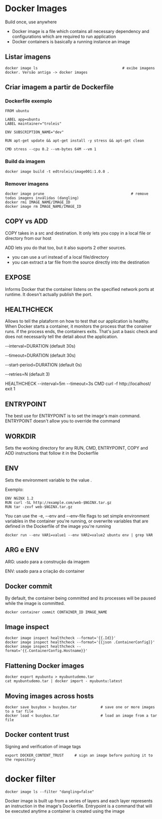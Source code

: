 # Docker Images
Build once, use anywhere

- Docker image is a file which contains all necessary dependency and configurations which are required to run application
- Docker containers is basically a running instance an image

## Listar imagens
```
docker image ls                                       # exibe imagens docker. Versão antiga -> docker images
```

## Criar imagem a partir de Dockerfile

### Dockerfile exemplo
```
FROM ubuntu

LABEL app=ubuntu
LABEL maintainer="troleis"

ENV SUBSCRIPTION_NAME="dev"

RUN apt-get update && apt-get install -y stress && apt-get clean

CMD stress --cpu 0.2 --vm-bytes 64M --vm 1
```

### Build da imagem
```
docker image build -t edtroleis/image001:1.0.0 .
```

### Remover imagens
```
docker image prune                                        # remove todas imagens inválidas (dangling)
docker rmi IMAGE_NAME/IMAGE_ID
docker image rm IMAGE_NAME/IMAGE_ID
```

## COPY vs ADD
COPY takes in a src and destination. It only lets you copy in a local file or directory from our host

ADD lets you do that too, but it also suports 2 other sources.
- you can use a url instead of a local file/directory
- you can extract a tar file from the source directly into the destination

## EXPOSE
Informs Docker that the container listens on the specified network ports at runtime. It doesn't actually publish the port.

## HEALTHCHECK
Allows to tell the plataform on how to test that our application is healthy. When Docker starts a container, it monitors the process that the conainer runs. if the process ends, the containers exits. That's just a basic check and does not necessarily tell the detail about the application.

--interval=DURATION (default 30s)

--timeout=DURATION (default 30s)

--start-period=DURATION (default 0s)

--retries=N (default 3)

HEALTHCHECK --interval=5m --timeout=3s CMD curl -f http://localhost/ exit 1

## ENTRYPOINT
The best use for ENTRYPOINT is to set the image's main command.
ENTRYPOINT doesn't allow you to override the command

## WORKDIR
Sets the working directory for any RUN, CMD, ENTRYPOINT, COPY and ADD instructions that follow it in the Dockerfile

## ENV
Sets the environment variable <key> to the value <value>.

Exemplo:
```
ENV NGINX 1.2
RUN curl -SL http://example.com/web-$NGINX.tar.gz
RUN tar -zxvf web-$NGINX.tar.gz
```

You can use the -e, --env and --env-file flags to set simple environment variables in the container you're running, or overwrite variables that are defined in the Dockerfile of the image you're running

```
docker run --env VAR1=value1 --env VAR2=value2 ubuntu env | grep VAR
```

## ARG e ENV
ARG: usado para a construção da imagem

ENV: usado para a criação do container

## Docker commit
By default, the container being committed and its processes will be paused while the image is committed.
```
docker container commit CONTAINER_ID IMAGE_NAME
```

## Image inspect
```
docker image inspect healthcheck --format='{{.Id}}'
docker image inspect healthcheck --format='{{json .ContainerConfig}}'
docker image inspect healthcheck --format='{{.ContainerConfig.Hostname}}'
```

## Flattening Docker images
```
docker export myubuntu > myubuntudemo.tar
cat myubuntudemo.tar | docker import - myubuntu:latest
```

## Moving images across hosts
```
docker save busybox > busybox.tar           # save one or more images to a tar file
docker load < busybox.tar                   # load an image from a tar file
```

## Docker content trust
Signing and verification of image tags

```
export DOCKER_CONTENT_TRUST     # sign an image before pushing it to the repository
```

# docker filter
```
docker image ls --filter "dangling=false"
```

Docker image is built up from a series of layers and each layer represents an instruction in the image's Dockerfile.
Entrypoint is a command that will be executed anytime a container is created using the image

